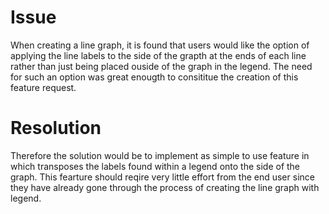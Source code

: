 # Issue
When creating a line graph, it is found that users would like the option of applying the line labels to the side of the grapth at the ends of each line rather than just being placed ouside of the graph in the legend. The need for such an option was great enougth to consititue the creation of this feature request.
# Resolution
Therefore the solution would be to implement as simple to use feature in which transposes the labels found within a legend onto the side of the graph. This fearture should reqire very little effort from the end user since they have already gone through the process of creating the line graph with legend.